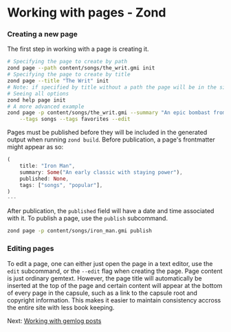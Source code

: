 # Working with pages - Zond
### Creating a new page
The first step in working with a page is creating it.
```sh
# Specifying the page to create by path
zond page --path content/songs/the_writ.gmi init
# Specifying the page to create by title
zond page --title "The Writ" init
# Note: if specified by title without a path the page will be in the site root
# Seeing all options
zond help page init
# A more advanced example
zond page -p content/songs/the_writ.gmi --summary "An epic bombast from their 1976 album Sabotage" \
    --tags songs --tags favorites --edit
```

Pages must be published before they will be included in the generated output when
running `zond build`. Before publication, a page's frontmatter might appear as so:
```Rust
(
    title: "Iron Man",
    summary: Some("An early classic with staying power"),
    published: None,
    tags: ["songs", "popular"],
)
---
```
After publication, the `published` field will have a date and time associated with
it. To publish a page, use the `publish` subcommand.
```sh
zond page -p content/songs/iron_man.gmi publish
```
### Editing pages
To edit a page, one can either just open the page in a text editor, use the `edit`
subcommand, or the `--edit` flag when creating the page. Page content is just
ordinary gemtext. However, the page title will automatically be inserted at the
top of the page and certain content will appear at the bottom of every page in
the capsule, such as a link to the capsule root and copyright information. This
makes it easier to maintain consistency accross the entire site with less book
keeping.

Next: [Working with gemlog posts](post.md)
